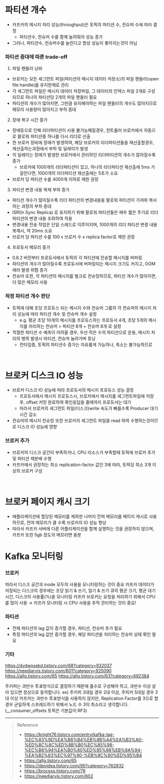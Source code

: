 # 파티션 개수
* 카프카의 메시지 처리 성능(throughput)은 토픽의 파티션 수, 컨슈머 수에 따라 결정
	* 파티션수, 컨슈머 수를 함께 늘려줘야 성능 증가
* 그러나, 파티션수, 컨슈머수를 늘린다고 항상 성능이 좋아지는것이 아님

### 파티션 증대에 따른 trade-off
1. 파일 핸들러 낭비
* 브로커는 모든 세그먼트 파일(파티션의 메시지 데이터 저장소)의 파일 핸들러(open file handle)를 유지한채로 관리 
* 각 세그먼트 파일은 메시지 데이터 저장파일, 그 데이터의 인덱스 파일 2개로 구성되므로 하나의 파티션당 2개의 파일 핸들러 필요
* 파티션의 개수가 많아지면, 그만큼 유지해야하는 파일 핸들러의 개수도 많아지므로 메모리 사용량이 많아지고 부하 증대

2. 장애 복구 시간 증가
* 장애등으로 인해 리더파티션이 사용 불가능해질경우, 컨트롤러 브로커에서 자동으로 팔로워 파티션중 하나를 다시 리더로 선출
* 한 브로커 장비에 장애가 발생하여, 해당 브로커의 리더파티션들을 재선출할경우, 재선출하는과정에서 부하 및 딜레이가 발생
* 이 딜레이는 장애가 발생한 브로커에서 관리하던 리더파티션의 개수가 많아질수록 증가
	* 브로커에 1000개의 리더파티션이 있고, 하나의 리더파티션 재선출에 5ms 가 걸린다면, 1000개의 리더파티션 재선출에는 5초가 소요
* 브로커 당 파티션 수를 4000개 이하로 제한 권장

3. 파티션 변경 내용 복제 부하 증가
* 파티션 개수가 많아질수록 리더 파티션의 변경내용을 팔로워 파티션이 가져와 복사하는 과정의 부하 증대
* ISR(In Sync Replica)  로 유지하기 위해 팔로워 파티션들은 매우 짧은 주기로 리더 파티션의 변경 내용 조회하여 적용
* 변경내용 전송 작업은 단일 스레드로 이루어지며, 1000개의 리더 파티션 변경 내용 복제시, 약 20ms 소요
* 브로커 당 파티션 수를 100 x 브로커 수 x replica factor로 제한 권장

4. 프로듀서 메모리 증가
* 0.8.2 버전부터 프로듀서에서 토픽의 각 파티션에 전송할 메시지를 버퍼링
* 파티션의 개수가 많아질수록 프로듀서에 버퍼링되는 메시지 크기도 커지고, OOM 에러 발생 위험 증가
* 컨슈머 또한, 각 파티션의 메시지를 벌크로 컨슈밍하므로, 파티션 개수가 많아지면, 더 많은 메모리 사용

### 적정 파티션 개수 판단
* 토픽에 대해 초당 프로듀스 되는 메시지 수와 컨슈머 그룹의 각 컨슈머의 메시지 처리 성능에 따라 파티션 개수 및 컨슈머 개수 설정
	* e.g. 평균 초당 10개의 메시지를 프로듀스하는 프로듀서 4개, 초당 5개의 메시지를 처리하는 컨슈머 > 파티션 8개 + 컨슈머 8개 로 설정
* 적절한 파티션 수 예측이 어려울 경우, 우선 적은 수의 파티션으로 운용, 메시지 처리의 병목 발생시 파티션, 컨슈머 늘려가며 튜닝
	* 런타임중, 토픽의 파티션수 증가는 자유롭게 가능하나, 축소는 불가능하므로 

<br>

# 브로커 디스크 IO 성능
* 브로커 디스크 IO 성능에 따라 프로듀서의 메시지 프로듀스 성능 결정
	* 프로듀서에서 메시지 프로듀스시, 브로커에서 메시지를 세그먼트파일에 저장 후, offset 커밋 완료하여 확인응답을 줄때까지 프로듀서는 대기
	* 따라서 브로커의 세그먼트 파일(디스크)write 속도가 빠를수록 Producer 대기시간 감소
* 컨슈머의 메시지 컨슈밍 또한 브로커의 세그먼트 파일을 read 하여 수행하는것이므로 디스크 IO 성능에 영향 

### 브로커 추가
* 브로커의 디스크 공간이 부족하거나, CPU 리소스가 부족할때 토픽에 브로커 추가 및 파티션 재분배 수행
* 카프카에서 권장하는 최소 replication-factor 값인 3에 따라, 토픽당 최소 3개 이상의 브로커 구성

<br>

# 브로커 페이지 캐시 크기
* 애플리케이션에 할당된 메모리를 제외한 나머지 잔여 메모리를 페이지 캐시로 사용 하므로, 잔여 메모리가 클 수록 브로커의 IO 성능 향상
* 따라서 카프카 서버에 다른 어플리케이션을 함께 실행하는 것을 권장하지 않으며, 카프카 또한 5gb 정도의 메모리면 충분


# Kafka 모니터링
### 브로커 
따라서 디스크 공간과 inode 모두의 사용을 모니터링하는 것이 중요
카프카 데이터가 저장되는 디스크의 경우에는 초당 읽기 & 쓰기, 일기 & 쓰기 큐의 평균 크기, 평균 대기 시간, 디스크의 사용률(%)을 모니터링
카프카 브로커는 요청을 처리하기 위해서 CPU를 많이 사용 → 카프카 모니터링 시 CPU 사용을 추적 관리하는 것이 중요!

### 파티션
* 전체 파티션의 lag 값이 증가할 경우, 파티션, 컨슈머 추가 필요
* 특정 파티션의 lag 값만 증가할 경우, 해당 파티션을 처리하는 컨슈머 상태 확인 필요

### 기타
https://dydwnsekd.tistory.com/68?category=932037
https://needjarvis.tistory.com/601?category=925090
https://allg.tistory.com/65
https://allg.tistory.com/63?category=692384

주키퍼는 과반수 투표방식으로 결정하기 때문에 홀수로 구성해야 하고, 과반수 이상 살아 있으면 정상으로 동작합니다.
ex) 주키퍼 3대일 경우 2대 이상, 주피커 5대일 경우 3대 이상
카프카는 과반수 투표방식을 사용하지 않지만, Replication Factor를 3으로 할 경우 균일하게 스프레드하기 위해서 노드 수 3이 최소라고 생각합니다. 
(__consumer_offsets 토픽은 기본값이 RF3)

***
> Reference
> * https://knight76.tistory.com/entry/kafka-lag-%EC%83%9D%EA%B8%B4%EB%8B%A4%EA%B3%A0-%ED%8C%8C%ED%8B%B0%EC%85%98-%EC%B6%94%EA%B0%80%ED%95%98%EB%8A%94-%EA%B2%83%EC%97%90-%EB%8C%80%ED%95%B4
> * https://allg.tistory.com/65
> * https://devidea.tistory.com/95?category=762832
> * https://brocess.tistory.com/79
> * https://needjarvis.tistory.com/602